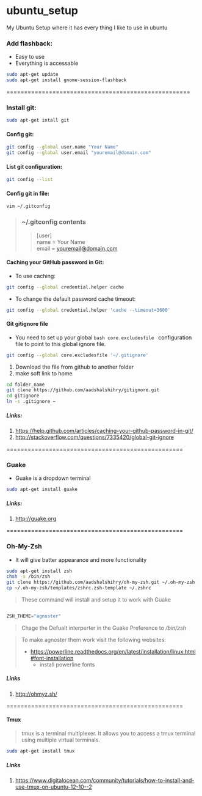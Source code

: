 # ubuntu_setup
My Ubuntu Setup where it has every thing I like to use in ubuntu
### Add flashback:
* Easy to use
* Everything is accessable

```bash
sudo apt-get update
sudo apt-get install gnome-session-flashback
```

====================================================

### Install git:

```bash
sudo apt-get intall git
```
#### Config git:

```bash
git config --global user.name "Your Name"
git config --global user.email "youremail@domain.com"
```
#### List git configuration:

```bash
git config --list
```
#### Config git in file:
```bash
vim ~/.gitconfig
```
> ### ~/.gitconfig contents
> > [user]<br />
> > 	name = Your Name <br /> 
> > 	email = youremail@domain.com

#### Caching your GitHub password in Git:
* To use caching:
```bash
git config --global credential.helper cache
```
* To change the default password cache timeout:

```bash
git config --global credential.helper 'cache --timeout=3600'
``` 


#### Git gitignore file
* You need to set up your global ```bash core.excludesfile ``` configuration file to point to this global ignore file.

```bash
git config --global core.excludesfile '~/.gitignore'
```

1. Download the file from github to another folder  
2. make soft link to home 

```bash
cd folder_name
git clone https://github.com/aadshalshihry/gitignore.git
cd gitignore
ln -s .gitignore ~
```

##### Links:
1. https://help.github.com/articles/caching-your-github-password-in-git/
2. http://stackoverflow.com/questions/7335420/global-git-ignore

==================================================


### Guake
* Guake is a dropdown terminal

```bash
sudo apt-get install guake
```

##### Links:
1. http://guake.org

==================================================


### Oh-My-Zsh
* It will give batter appearance and more functionality

```bash
sudo apt-get install zsh
chsh -s /bin/zsh
git clone https://github.com/aadshalshihry/oh-my-zsh.git ~/.oh-my-zsh
cp ~/.oh-my-zsh/templates/zshrc.zsh-template ~/.zshrc
```
> These command will install and setup it to work with Guake


```python

ZSH_THEME="agnoster"
```
> Chage the Defualt interperter in the Guake Preference to */bin/zsh*

> To make agnoster them work visit the following websites:
>   * https://powerline.readthedocs.org/en/latest/installation/linux.html#font-installation
>     * install powerline fonts
>   
##### Links
1. http://ohmyz.sh/


==================================================


#### Tmux 
> tmux is a terminal multiplexer. It allows you to access a tmux terminal using multiple virtual terminals.

```bash
sudo apt-get install tmux
```

##### Links
1. https://www.digitalocean.com/community/tutorials/how-to-install-and-use-tmux-on-ubuntu-12-10--2

